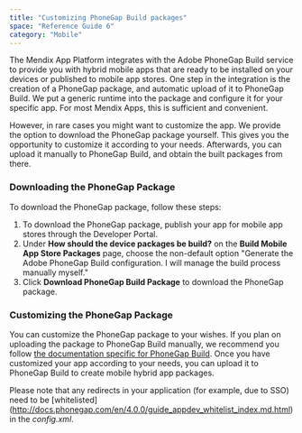 ```yaml
---
title: "Customizing PhoneGap Build packages"
space: "Reference Guide 6"
category: "Mobile"
---
```



The Mendix App Platform integrates with the Adobe PhoneGap Build service to provide you with hybrid mobile apps that are ready to be installed on your devices or published to mobile app stores. One step in the integration is the creation of a PhoneGap package, and automatic upload of it to PhoneGap Build. We put a generic runtime into the package and configure it for your specific app. For most Mendix Apps, this is sufficient and convenient.

However, in rare cases you might want to customize the app. We provide the option to download the PhoneGap package yourself. This gives you the opportunity to customize it according to your needs. Afterwards, you can upload it manually to PhoneGap Build, and obtain the built packages from there.

### Downloading the PhoneGap Package

To download the PhoneGap package, follow these steps:

1. To download the PhoneGap package, publish your app for mobile app stores through the Developer Portal. 
2. Under **How should the device packages be build?** on the **Build Mobile App Store Packages** page, choose the non-default option "Generate the Adobe PhoneGap Build configuration. I will manage the build process manually myself."
3. Click **Download PhoneGap Build Package** to download the PhoneGap package.

### Customizing the PhoneGap Package

You can customize the PhoneGap package to your wishes. If you plan on uploading the package to PhoneGap Build manually, we recommend you follow [the documentation specific for PhoneGap Build](http://docs.build.phonegap.com/). Once you have customized your app according to your needs, you can upload it to PhoneGap Build to create mobile hybrid app packages.

Please note that any redirects in your application (for example, due to SSO) need to be [whitelisted] (http://docs.phonegap.com/en/4.0.0/guide_appdev_whitelist_index.md.html) in the *config.xml*.
